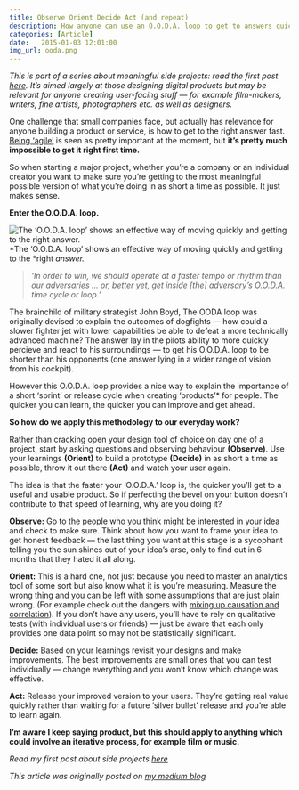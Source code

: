```yaml
---
title: Observe Orient Decide Act (and repeat)
description: How anyone can use an O.O.D.A. loop to get to answers quicker
categories: [Article]
date:   2015-01-03 12:01:00
img_url: ooda.png
---
```


*This is part of a series about meaningful side projects: read the first post [here](https://medium.com/p/528ac83bff2). It’s aimed largely at those designing digital products but may be relevant for anyone creating user-facing stuff — for example film-makers, writers, fine artists, photographers etc. as well as designers.*

One challenge that small companies face, but actually has relevance for anyone building a product or service, is how to get to the right answer fast. [Being ‘agile’](https://medium.com/agile-concepts) is seen as pretty important at the moment, but **it’s pretty much impossible to get it right first time.**

So when starting a major project, whether you’re a company or an individual creator you want to make sure you’re getting to the most meaningful possible version of what you’re doing in as short a time as possible. It just makes sense.

**Enter the O.O.D.A. loop.**

![The ‘O.O.D.A. loop’ shows an effective way of moving quickly and getting to the right answer.](https://cdn-images-1.medium.com/max/2000/1*7U0wtWmHQNKe7EgKviiM4g.jpeg)
*The ‘O.O.D.A. loop’ shows an effective way of moving quickly and getting to the *right *answer.*

> *‘In order to win, we should operate at a faster tempo or rhythm than our adversaries … or, better yet, get inside [the] adversary’s O.O.D.A. time cycle or loop.’*

The brainchild of military strategist John Boyd, The OODA loop was originally devised to explain the outcomes of dogfights — how could a slower fighter jet with lower capabilities be able to defeat a more technically advanced machine? The answer lay in the pilots ability to more quickly percieve and react to his surroundings — to get his O.O.D.A. loop to be shorter than his opponents (one answer lying in a wider range of vision from his cockpit).

However this O.O.D.A. loop provides a nice way to explain the importance of a short ‘sprint’ or release cycle when creating ‘products’* for people. The quicker you can learn, the quicker you can improve and get ahead.

**So how do we apply this methodology to our everyday work?**

Rather than cracking open your design tool of choice on day one of a project, start by asking questions and observing behaviour **(Observe)**. Use your learnings **(Orient)** to build a prototype **(Decide)** in as short a time as possible, throw it out there **(Act)** and watch your user again.

The idea is that the faster your ‘O.O.D.A.’ loop is, the quicker you’ll get to a useful and usable product. So if perfecting the bevel on your button doesn’t contribute to that speed of learning, why are you doing it?

**Observe:** Go to the people who you think might be interested in your idea and check to make sure. Think about how you want to frame your idea to get honest feedback — the last thing you want at this stage is a sycophant telling you the sun shines out of your idea’s arse, only to find out in 6 months that they hated it all along.

**Orient:** This is a hard one, not just because you need to master an analytics tool of some sort but also know what it is you’re measuring. Measure the wrong thing and you can be left with some assumptions that are just plain wrong. (For example check out the dangers with [mixing up causation and correlation](https://www.latimes.com/business/hiltzik/la-fi-mh-see-correlation-is-not-causation-20140512-column.html)).
If you don’t have any users, you’ll have to rely on qualitative tests (with individual users or friends) — just be aware that each only provides one data point so may not be statistically significant.

**Decide:** Based on your learnings revisit your designs and make improvements. The best improvements are small ones that you can test individually — change everything and you won’t know which change was effective.

**Act:** Release your improved version to your users. They’re getting real value quickly rather than waiting for a future ‘silver bullet’ release and you’re able to learn again.

**I’m aware I keep saying product, but this should apply to anything which could involve an iterative process, for example film or music.**

*Read my first post about side projects [here](/article/2015/01/03/sideproject)*

_This article was originally posted on [my medium blog](https://medium.com/@jonnyburch/ooda-hell-wants-to-learn-fast-528ac83bff2)_
